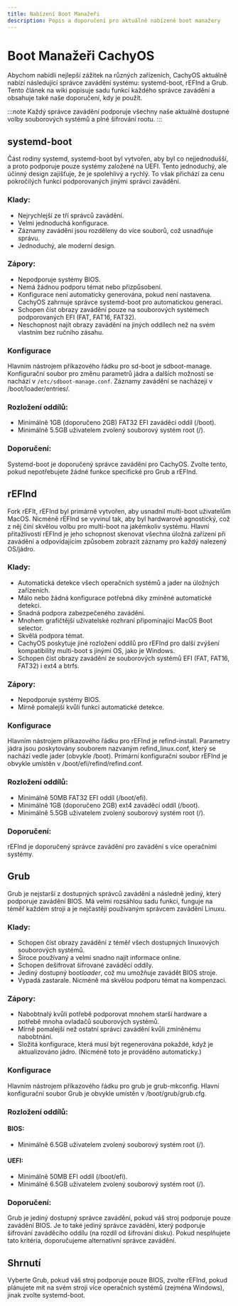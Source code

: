 ```yaml
---
title: Nabízení Boot Manažeři
description: Popis a doporučení pro aktuálně nabízené boot manažery
---
```


# Boot Manažeři CachyOS

Abychom nabídli nejlepší zážitek na různých zařízeních, CachyOS aktuálně nabízí následující správce zavádění systému: systemd-boot, rEFInd a Grub. Tento článek na wiki popisuje sadu funkcí každého správce zavádění a obsahuje také naše doporučení, kdy je použít.

:::note
Každý správce zavádění podporuje všechny naše aktuálně dostupné volby souborových systémů a plné šifrování rootu.
:::

## systemd-boot

Část rodiny systemd, systemd-boot byl vytvořen, aby byl co nejjednodušší, a proto podporuje pouze systémy založené na UEFI. Tento jednoduchý, ale účinný design zajišťuje, že je spolehlivý a rychlý. To však přichází za cenu pokročilých funkcí podporovaných jinými správci zavádění.

### Klady:

- Nejrychlejší ze tří správců zavádění.
- Velmi jednoduchá konfigurace.
- Záznamy zavádění jsou rozděleny do více souborů, což usnadňuje správu.
- Jednoduchý, ale moderní design.

### Zápory:

- Nepodporuje systémy BIOS.
- Nemá žádnou podporu témat nebo přizpůsobení.
- Konfigurace není automaticky generována, pokud není nastavena. CachyOS zahrnuje správce systemd-boot pro automatickou generaci.
- Schopen číst obrazy zavádění pouze na souborových systémech podporovaných EFI (FAT, FAT16, FAT32).
- Neschopnost najít obrazy zavádění na jiných oddílech než na svém vlastním bez ručního zásahu.

### Konfigurace

Hlavním nástrojem příkazového řádku pro sd-boot je sdboot-manage.
Konfigurační soubor pro změnu parametrů jádra a dalších možností se nachází v `/etc/sdboot-manage.conf`.
Záznamy zavádění se nacházejí v /boot/loader/entries/.

### Rozložení oddílů:

- Minimálně 1GB (doporučeno 2GB) FAT32 EFI zaváděcí oddíl (/boot).
- Minimálně 5.5GB uživatelem zvolený souborový systém root (/).

### Doporučení:

Systemd-boot je doporučený správce zavádění pro CachyOS. Zvolte tento, pokud nepotřebujete žádné funkce specifické pro Grub a rEFInd.

## rEFInd

Fork rEFIt, rEFInd byl primárně vytvořen, aby usnadnil multi-boot uživatelům MacOS. Nicméně rEFInd se vyvinul tak, aby byl hardwarově agnostický, což z něj činí skvělou volbu pro multi-boot na jakémkoliv systému. Hlavní přitažlivostí rEFInd je jeho schopnost skenovat všechna úložná zařízení při zavádění a odpovídajícím způsobem zobrazit záznamy pro každý nalezený OS/jádro.

### Klady:

- Automatická detekce všech operačních systémů a jader na úložných zařízeních.
- Málo nebo žádná konfigurace potřebná díky zmíněné automatické detekci.
- Snadná podpora zabezpečeného zavádění.
- Mnohem grafičtější uživatelské rozhraní připomínající MacOS Boot selector.
- Skvělá podpora témat.
- CachyOS poskytuje jiné rozložení oddílů pro rEFInd pro další zvýšení kompatibility multi-boot s jinými OS, jako je Windows.
- Schopen číst obrazy zavádění ze souborových systémů EFI (FAT, FAT16, FAT32) i ext4 a btrfs.

### Zápory:

- Nepodporuje systémy BIOS.
- Mírně pomalejší kvůli funkci automatické detekce.

### Konfigurace

Hlavním nástrojem příkazového řádku pro rEFInd je refind-install.
Parametry jádra jsou poskytovány souborem nazvaným refind_linux.conf, který se nachází vedle jader (obvykle /boot).
Primární konfigurační soubor rEFInd je obvykle umístěn v /boot/efi/refind/refind.conf.

### Rozložení oddílů:

- Minimálně 50MB FAT32 EFI oddíl (/boot/efi).
- Minimálně 1GB (doporučeno 2GB) ext4 zaváděcí oddíl (/boot).
- Minimálně 5.5GB uživatelem zvolený souborový systém root (/).

### Doporučení:

rEFInd je doporučený správce zavádění pro zavádění s více operačními systémy.

## Grub

Grub je nejstarší z dostupných správců zavádění a následně jediný, který podporuje zavádění BIOS. Má velmi rozsáhlou sadu funkcí, funguje na téměř každém stroji a je nejčastěji používaným správcem zavádění Linuxu.

### Klady:

- Schopen číst obrazy zavádění z téměř všech dostupných linuxových souborových systémů.
- Široce používaný a velmi snadno najít informace online.
- Schopen dešifrovat šifrované zaváděcí oddíly.
- Jediný dostupný boot*loader*, což mu umožňuje zavádět BIOS stroje.
- Vypadá zastarale. Nicméně má skvělou podporu témat na kompenzaci.

### Zápory:

- Nabobtnalý kvůli potřebě podporovat mnohem starší hardware a potřebě mnoha ovladačů souborových systémů.
- Mírně pomalejší než ostatní správci zavádění kvůli zmíněnému nabobtnání.
- Složitá konfigurace, která musí být regenerována pokaždé, když je aktualizováno jádro. (Nicméně toto je prováděno automaticky.)

### Konfigurace

Hlavním nástrojem příkazového řádku pro grub je grub-mkconfig.
Hlavní konfigurační soubor Grub je obvykle umístěn v /boot/grub/grub.cfg.

### Rozložení oddílů:

#### BIOS:

- Minimálně 6.5GB uživatelem zvolený souborový systém root (/).

#### UEFI:

- Minimálně 50MB EFI oddíl (/boot/efi).
- Minimálně 6.5GB uživatelem zvolený souborový systém root (/).

### Doporučení:

Grub je jediný dostupný správce zavádění, pokud váš stroj podporuje pouze zavádění BIOS. Je to také jediný správce zavádění, který podporuje šifrování zaváděcího oddílu (na rozdíl od šifrování disku). Pokud nesplňujete tato kritéria, doporučujeme alternativní správce zavádění.

## Shrnutí

Vyberte Grub, pokud váš stroj podporuje pouze BIOS, zvolte rEFInd, pokud plánujete mít na svém stroji více operačních systémů (zejména Windows), jinak zvolte systemd-boot.
